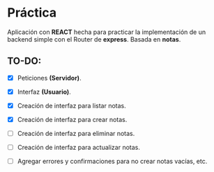 # Práctica

Aplicación con **REACT** hecha para practicar la implementación de un backend simple con el Router de **express**.
Basada en **notas**.

## TO-DO:

- [x] Peticiones **(Servidor)**.

- [x] Interfaz **(Usuario)**.

- [x] Creación de interfaz para listar notas.

- [x] Creación de interfaz para crear notas.

- [ ] Creación de interfaz para eliminar notas.

- [ ] Creación de interfaz para actualizar notas.

- [ ] Agregar errores y confirmaciones para no crear notas vacías, etc.
